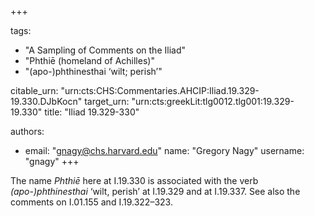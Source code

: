 +++

tags:
- "A Sampling of Comments on the Iliad"
- "Phthiē (homeland of Achilles)"
- "(apo-)phthinesthai ‘wilt; perish’"

citable_urn: "urn:cts:CHS:Commentaries.AHCIP:Iliad.19.329-19.330.DJbKocn"
target_urn: "urn:cts:greekLit:tlg0012.tlg001:19.329-19.330"
title: "Iliad 19.329-330"

authors:
- email: "gnagy@chs.harvard.edu"
  name: "Gregory Nagy"
  username: "gnagy"
+++

<p>The name <em>Phthiē</em> here at I.19.330 is associated with the verb <em>(apo-)phthinesthai</em> ‘wilt, perish’ at I.19.329 and at I.19.337. See also the comments on I.01.155 and I.19.322–323.  </p>